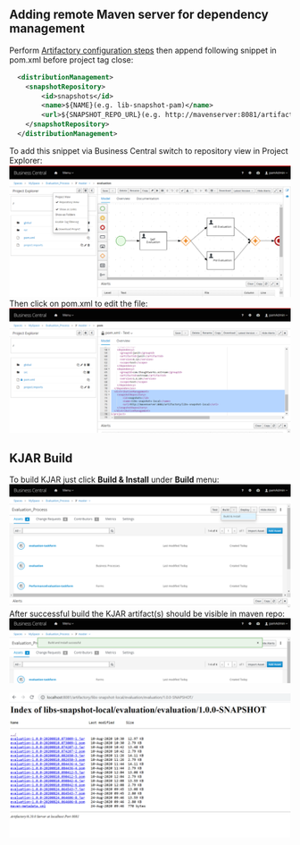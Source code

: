 ## Adding remote Maven server for dependency management
Perform [Artifactory configuration steps](/docker) then append following snippet in pom.xml before project tag close:
```XML
  <distributionManagement>
    <snapshotRepository>
        <id>snapshots</id>
        <name>${NAME}(e.g. lib-snapshot-pam)</name>
        <url>${SNAPSHOT_REPO_URL}(e.g. http://mavenserver:8081/artifactory/pam)</url>
    </snapshotRepository>
  </distributionManagement>
```
To add this snippet via Business Central switch to repository view in Project Explorer:
![BC-1](/doc/images/bc_1.png)
Then click on pom.xml to edit the file:
![BC-2](/doc/images/bc_2.png)

## KJAR Build
To build KJAR just click **Build & Install** under **Build** menu:
![BC-3](/doc/images/bc_3.png)
After successful build the KJAR artifact(s) should be visible in maven repo:
![BC-4](/doc/images/bc_4.png)

![maven_repo](/doc/images/maven_repo.png)
